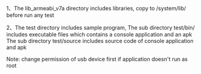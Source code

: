 1、The lib_armeabi_v7a directory includes libraries, copy to /system/lib/ before run any test

2、The test directory includes sample program,
   The sub directory test/bin/ includes executable files which contains a console application and an apk 
   The sub directory test/source includes source code of console application and apk


Note: change permission of usb device first if application doesn't run as root
